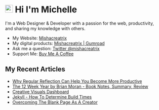 # <img src="https://media.giphy.com/media/hvRJCLFzcasrR4ia7z/giphy.gif" width="25px"> Hi I'm Michelle


I'm a Web Designer & Developer with a passion for the web, productivity, and sharing my knowledge with others.

- My Website: [Mishacreatrix](https://mishacreatrix.com/)
- My digital products: [Mishacreatrix | Gumroad](https://gumroad.com/mishacreatrix)
- Ask me a question: [Twitter @mishacreatrix](https://twitter.com/MishaCreatrix)
- Support Me: [Buy Me A Coffee](https://www.buymeacoffee.com/mishacreatrix)


## My Recent Articles

  * [Why Regular Reflection Can Help You Become More Productive](https://mishacreatrix.com/regular-reflection)
  * [The 12 Week Year by Brian Moran - Book Notes, Summary, Review](https://mishacreatrix.com/12-week-year-brian-moran)
  * [Creative Visuals Dashboard](https://mishacreatrix.com/creative-visuals-dashboard)
  * [Jekyll - How To Determine Build Times](https://mishacreatrix.com/build-times-jekyll)
  * [Overcoming The Blank Page As A Creator](https://mishacreatrix.com/blank-page-as-a-creator)
